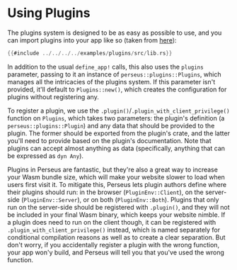 # Using Plugins

The plugins system is designed to be as easy as possible to use, and you can import plugins into your app like so (taken from [here](https://github.com/arctic-hen7/perseus/blob/main/examples/plugins/src/lib.rs)):

```rust
{{#include ../../../../examples/plugins/src/lib.rs}}
```

In addition to the usual `define_app!` calls, this also uses the `plugins` parameter, passing to it an instance of `perseus::plugins::Plugins`, which manages all the intricacies of the plugins system. If this parameter isn't provided, it'll default to `Plugins::new()`, which creates the configuration for plugins without registering any.

To register a plugin, we use the `.plugin()`/`.plugin_with_client_privilege()` function on `Plugins`, which takes two parameters: the plugin's definition (a `perseus::plugins::Plugin`) and any data that should be provided to the plugin. The former should be exported from the plugin's crate, and the latter you'll need to provide based on the plugin's documentation. Note that plugins can accept almost anything as data (specifically, anything that can be expressed as `dyn Any`).

Plugins in Perseus are fantastic, but they're also a great way to increase your Wasm bundle size, which will make your website slower to load when users first visit it. To mitigate this, Perseus lets plugin authors define where their plugins should run: in the browser (`PluginEnv::Client`), on the server-side (`PluginEnv::Server`), or on both (`PluginEnv::Both`). Plugins that only run on the server-side should be registered with `.plugin()`, and they will not be included in your final Wasm binary, which keeps your website nimble. If a plugin does need to run on the client though, it can be registered with `.plugin_with_client_privilege()` instead, which is named separately for conditional compilation reasons as well as to create a clear separation. But don't worry, if you accidentally register a plugin with the wrong function, your app won'y build, and Perseus will tell you that you've used the wrong function.
